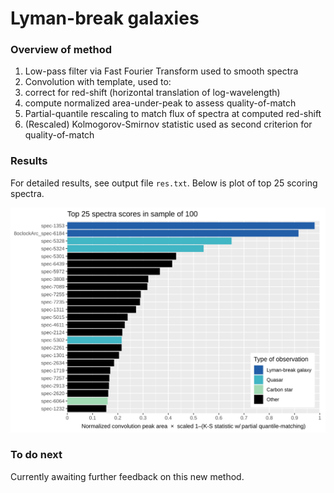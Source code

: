# Lyman-break galaxies

### Overview of method

 1. Low-pass filter via Fast Fourier Transform used to smooth spectra
 1. Convolution with template, used to:
   1. correct for red-shift (horizontal translation of log-wavelength)
   1. compute normalized area-under-peak to assess quality-of-match
 1. Partial-quantile rescaling to match flux of spectra at computed red-shift
 1. (Rescaled) Kolmogorov-Smirnov statistic used as second criterion for quality-of-match

### Results

For detailed results, see output file `res.txt`. Below is plot of top 25 scoring spectra.

![Plot of top 25 scoring spectra](https://raw.githubusercontent.com/bwu62/shinys/e5d4f633b2b0c902b368ef9bcb512d08b90eb2aa/LymanFFT/top25.svg)

### To do next

Currently awaiting further feedback on this new method.


